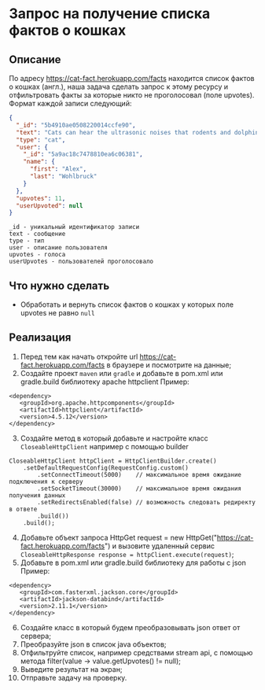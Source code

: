 # Запрос на получение списка фактов о кошках

## Описание
По адресу https://cat-fact.herokuapp.com/facts находится список фактов о кошках (англ.), наша задача сделать запрос к этому ресурсу и отфильтровать факты за которые никто не проголосовал (поле upvotes).
Формат каждой записи следующий:
```json
{
  "_id": "5b4910ae0508220014ccfe90",
  "text": "Cats can hear the ultrasonic noises that rodents and dolphins make to communicate.",
  "type": "cat",
  "user": {
    "_id": "5a9ac18c7478810ea6c06381",
    "name": {
      "first": "Alex",
      "last": "Wohlbruck"
    }
  },
  "upvotes": 11,
  "userUpvoted": null
}
```
```text
_id - уникальный идентификатор записи
text - сообщение
type - тип
user - описание пользователя
upvotes - голоса
userUpvotes - пользователей проголосовало
```

## Что нужно сделать
- Обработать и вернуть список фактов о кошках у которых поле upvotes не равно `null`

## Реализация
1. Перед тем как начать откройте url https://cat-fact.herokuapp.com/facts в браузере и посмотрите на данные;
2. Создайте проект `maven` или `gradle` и добавьте в pom.xml или gradle.build библиотеку apache httpclient
Пример:
```text
<dependency>
   <groupId>org.apache.httpcomponents</groupId>
   <artifactId>httpclient</artifactId>
   <version>4.5.12</version>
</dependency>
```
3. Создайте метод в который добавьте и настройте класс `CloseableHttpClient` например с помощью builder
```text
CloseableHttpClient httpClient = HttpClientBuilder.create()
    .setDefaultRequestConfig(RequestConfig.custom()
        .setConnectTimeout(5000)    // максимальное время ожидание подключения к серверу
        .setSocketTimeout(30000)    // максимальное время ожидания получения данных
        .setRedirectsEnabled(false) // возможность следовать редиректу в ответе
        .build())
    .build();
```
4. Добавьте объект запроса HttpGet request = new HttpGet("https://cat-fact.herokuapp.com/facts") и
вызовите удаленный сервис `CloseableHttpResponse response = httpClient.execute(request)`;
5. Добавьте в pom.xml или gradle.build библиотеку для работы с json
Пример:
```text
<dependency>
   <groupId>com.fasterxml.jackson.core</groupId>
   <artifactId>jackson-databind</artifactId>
   <version>2.11.1</version>
</dependency>
```
6. Создайте класс в который будем преобразовывать json ответ от сервера;
7. Преобразуйте json в список java объектов;
8. Отфильтруйте список, например средствами stream api, с помощью метода filter(value -> value.getUpvotes() != null);
9. Выведите результат на экран;
10. Отправьте задачу на проверку.
